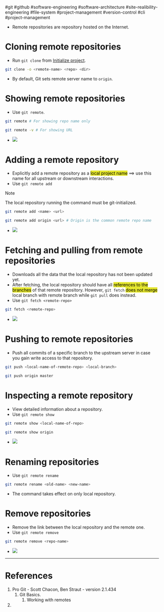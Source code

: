   #git #github #software-engineering #software-architecture #site-realibility-engineering  #file-system #project-management 
  #version-control #cli #project-management 
- Remote repositories are repository hosted on the Internet.

# Cloning remote repositories
- Run `git clone` from [Initialize project](Initialize%20project.md).
```bash
git clone -o <remote-name> <repo> <dir>
```
- By default, Git sets remote server name to `origin`.
# Showing remote repositories
- Use `git remote`.
```bash
git remote # For showing repo name only

git remote -v # For showing URL
```
- ![](Pasted%20image%2020241023095429.png)
# Adding a remote repository
- Explicitly add a remote repository as a <mark style="background: #e4e62d;">local project name</mark> $\implies$ use this name for all upstream or downstream interactions.
- Use `git remote add`
>[!Note]
>The local repository running the command must be git-initialized.

```bash
git remote add <name> <url>

git remote add origin <url> # Origin is the common remote repo name
```

- ![](Pasted%20image%2020241023101717.png)
# Fetching and pulling from remote repositories
- Downloads all the data that the local repository has not been updated yet.
- After fetching, the local repository should have all <mark style="background: #e4e62d;">references to the branches</mark> of that remote repository. However, `git fetch` <mark style="background: #e4e62d;">does not merge</mark> local branch with remote branch while `git pull` does instead.
- Use `git fetch <remote-repo>`
```bash
git fetch <remote-repo>
```
- ![](Pasted%20image%2020241023102308.png)

# Pushing to remote repositories
- Push all commits of a specific branch to the upstream server in case you gain write access to that repository.
```bash
git push <local-name-of-remote-repo> <local-branch>

git push origin master 
```

# Inspecting a remote repository
- View detailed information about a repository.
- Use `git remote show`
```bash
git remote show <local-name-of-repo>

git remote show origin
```
- ![](Pasted%20image%2020241023103835.png)
# Renaming repositories
- Use `git remote rename`
```bash
git remote rename <old-name> <new-name>
```
- The command takes effect on only local repository.
# Remove repositories
- Remove the link between the local repository and the remote one.
- Use `git remote remove`
```bash
git remote remove <repo-name>
```
- ![](Pasted%20image%2020241023104513.png)


---
# References
1. Pro Git - Scott Chacon, Ben Straut - version 2.1.434
	1. Git Basics.
		1. Working with remotes
2. 